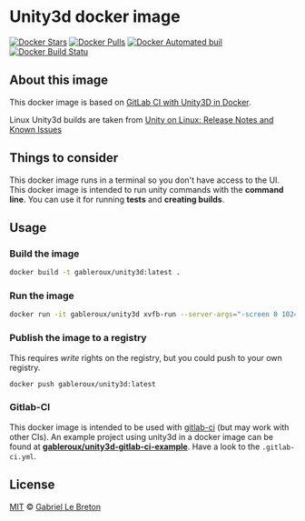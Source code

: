 # Unity3d docker image

[![Docker Stars](https://img.shields.io/docker/stars/gableroux/unity3d.svg)](https://hub.docker.com/gableroux/unity3d/) [![Docker Pulls](https://img.shields.io/docker/pulls/gableroux/unity3d.svg)](https://hub.docker.com/gableroux/unity3d/) [![Docker Automated buil](https://img.shields.io/docker/automated/gableroux/unity3d.svg)](https://hub.docker.com/gableroux/unity3d/) [![Docker Build Statu](https://img.shields.io/docker/build/gableroux/unity3d.svg)](https://hub.docker.com/gableroux/unity3d/)

## About this image

This docker image is based on [GitLab CI with Unity3D in Docker](https://www.projects.science.uu.nl/DGKVj16/blog/gitlab-ci-with-unity3d-in-docker/).

Linux Unity3d builds are taken from [Unity on Linux: Release Notes and Known Issues](https://forum.unity3d.com/threads/unity-on-linux-release-notes-and-known-issues.350256/)

## Things to consider

This docker image runs in a terminal so you don't have access to the UI. This docker image is intended to run unity commands with the **command line**. You can use it for running **tests** and **creating builds**.

## Usage

### Build the image

```bash
docker build -t gableroux/unity3d:latest .
```

### Run the image

```bash
docker run -it gableroux/unity3d xvfb-run --server-args="-screen 0 1024x768x24" /opt/Unity/Editor/Unity -projectPath $(pwd) -batchmode -runEditorTests -force-opengl -logFile
```

### Publish the image to a registry

This requires _write_ rights on the registry, but you could push to your own registry.

```bash
docker push gableroux/unity3d:latest
```

### Gitlab-CI

This docker image is intended to be used with [gitlab-ci](https://about.gitlab.com/features/gitlab-ci-cd/) (but may work with other CIs). An example project using unity3d in a docker image can be found at **[gableroux/unity3d-gitlab-ci-example](https://gitlab.com/gableroux/unity3d-gitlab-ci-example)**. Have a look to the `.gitlab-ci.yml`.

## License

[MIT](LICENSE.md) © [Gabriel Le Breton](https://gableroux.com)


